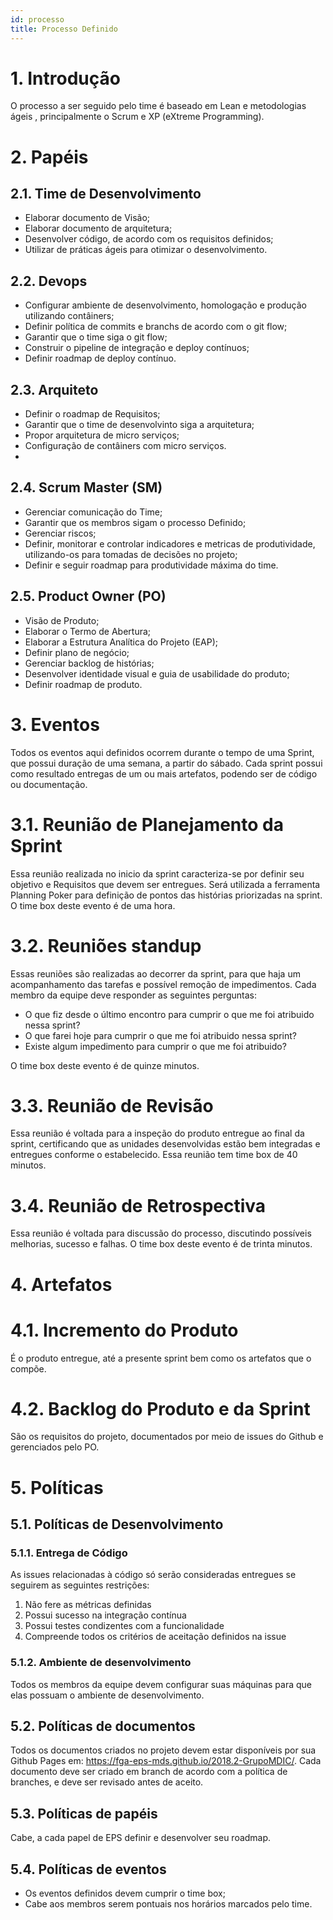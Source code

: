 ```yaml
---
id: processo
title: Processo Definido
---
```


# 1. Introdução

O processo a ser seguido pelo time é baseado em Lean e metodologias ágeis , principalmente o Scrum e
XP (eXtreme Programming).

# 2. Papéis

## 2.1. Time de Desenvolvimento

- Elaborar documento de Visão;
- Elaborar documento de arquitetura;
- Desenvolver código, de acordo com os requisitos definidos;
- Utilizar de práticas ágeis para otimizar o desenvolvimento.

## 2.2. Devops

- Configurar ambiente de desenvolvimento, homologação e produção utilizando contâiners;
- Definir política de commits e branchs de acordo com o git flow;
- Garantir que o time siga o git flow;
- Construir o pipeline de integração e deploy contínuos;
- Definir roadmap de deploy contínuo.

## 2.3. Arquiteto

- Definir o roadmap de Requisitos;
- Garantir que o time de desenvolvinto siga a arquitetura;
- Propor arquitetura de micro serviços;
- Configuração de contâiners com micro serviços.
-
## 2.4. Scrum Master (SM)

- Gerenciar comunicação do Time;
- Garantir que os membros sigam o processo Definido;
- Gerenciar riscos;
- Definir, monitorar e controlar indicadores e metricas de produtividade, utilizando-os para tomadas de decisões no projeto;
- Definir e seguir roadmap para produtividade máxima do time.

## 2.5. Product Owner (PO)

- Visão de Produto;
- Elaborar o Termo de Abertura;
- Elaborar a Estrutura Analítica do Projeto (EAP);
- Definir plano de negócio;
- Gerenciar backlog de histórias;
- Desenvolver identidade visual e guia de usabilidade do produto;
- Definir roadmap de produto.


# 3. Eventos

 Todos os eventos aqui definidos ocorrem durante o tempo de uma Sprint, que possui duração de uma semana,
 a partir do sábado. Cada sprint possui como resultado entregas de um ou mais artefatos, podendo ser de código
 ou documentação.

# 3.1. Reunião de Planejamento da Sprint

Essa reunião realizada no inicio da sprint caracteriza-se por definir seu objetivo e Requisitos
que devem ser entregues. Será utilizada a ferramenta Planning Poker para definição de pontos
das histórias priorizadas na sprint. O time box deste evento é de uma hora.

# 3.2. Reuniões standup

Essas reuniões são realizadas ao decorrer da sprint, para que haja um acompanhamento
das tarefas e possível remoção de impedimentos. Cada membro da equipe deve responder as seguintes
perguntas:
- O que fiz desde o último encontro para cumprir o que me foi atribuido nessa sprint?
- O que farei hoje para cumprir o que me foi atribuido nessa sprint?
- Existe algum impedimento para cumprir o que me foi atribuido?

 O time box deste evento é de quinze minutos.

# 3.3. Reunião de Revisão

Essa reunião é voltada para a inspeção do produto entregue ao final da sprint,
certificando que as unidades desenvolvidas estão bem integradas e entregues conforme
o estabelecido. Essa reunião tem time box de 40 minutos.

# 3.4. Reunião de Retrospectiva

Essa reunião é voltada para discussão do processo, discutindo possíveis melhorias,
sucesso e falhas.
 O time box deste evento é de trinta minutos.

# 4. Artefatos

# 4.1. Incremento do Produto

É o produto entregue, até a presente sprint bem como os artefatos que o compõe.

# 4.2. Backlog do Produto e da Sprint
São os requisitos do projeto, documentados por meio de issues do Github e gerenciados pelo PO.

# 5. Políticas

## 5.1. Políticas de Desenvolvimento

### 5.1.1. Entrega de Código
  As issues relacionadas à código só serão consideradas entregues se seguirem as seguintes restrições:
  1. Não fere as métricas definidas
  2. Possui sucesso na integração contínua
  3. Possui testes condizentes com a funcionalidade
  4. Compreende todos os critérios de aceitação definidos na issue

### 5.1.2. Ambiente de desenvolvimento
  Todos os membros da equipe devem configurar suas máquinas para que elas possuam o ambiente de desenvolvimento.

## 5.2. Políticas de documentos
  Todos os documentos criados no projeto devem estar disponíveis por sua Github Pages em: https://fga-eps-mds.github.io/2018.2-GrupoMDIC/. Cada documento deve ser criado
  em branch de acordo com a política de branches, e deve ser revisado antes de aceito.

## 5.3. Políticas de papéis

  Cabe, a cada papel de EPS definir e desenvolver seu roadmap.

## 5.4. Políticas de eventos
  - Os eventos definidos devem cumprir o time box;
  - Cabe aos membros serem pontuais nos horários marcados pelo time.
